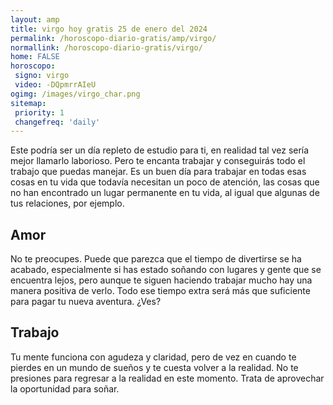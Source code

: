 ```yaml
---
layout: amp
title: virgo hoy gratis 25 de enero del 2024 
permalink: /horoscopo-diario-gratis/amp/virgo/
normallink: /horoscopo-diario-gratis/virgo/
home: FALSE
horoscopo:
 signo: virgo
 video: -DQpmrrAIeU
ogimg: /images/virgo_char.png
sitemap:
 priority: 1
 changefreq: 'daily'
---
```



Este podría ser un día repleto de estudio para ti, en realidad tal vez sería mejor llamarlo laborioso. Pero te encanta trabajar y conseguirás todo el trabajo que puedas manejar. Es un buen día para trabajar en todas esas cosas en tu vida que todavía necesitan un poco de atención, las cosas que no han encontrado un lugar permanente en tu vida, al igual que algunas de tus relaciones, por ejemplo.

## Amor

No te preocupes. Puede que parezca que el tiempo de divertirse se ha acabado, especialmente si has estado soñando con lugares y gente que se encuentra lejos, pero aunque te siguen haciendo trabajar mucho hay una manera positiva de verlo. Todo ese tiempo extra será más que suficiente para pagar tu nueva aventura. ¿Ves?

## Trabajo

Tu mente funciona con agudeza y claridad, pero de vez en cuando te pierdes en un mundo de sueños y te cuesta volver a la realidad. No te presiones para regresar a la realidad en este momento. Trata de aprovechar la oportunidad para soñar.